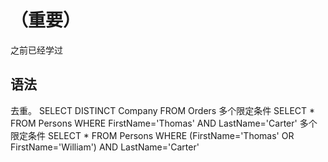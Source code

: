 （重要）
===
之前已经学过


## 语法
去重。  SELECT DISTINCT Company FROM Orders 
多个限定条件 SELECT * FROM Persons WHERE FirstName='Thomas' AND LastName='Carter'
多个限定条件 SELECT * FROM Persons WHERE (FirstName='Thomas' OR FirstName='William') AND LastName='Carter'